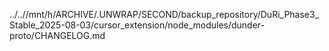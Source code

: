 ../..//mnt/h/ARCHIVE/.UNWRAP/SECOND/backup_repository/DuRi_Phase3_Stable_2025-08-03/cursor_extension/node_modules/dunder-proto/CHANGELOG.md